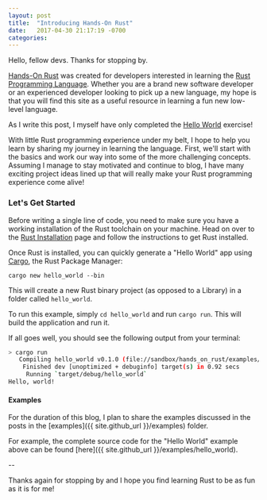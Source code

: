 ```yaml
---
layout: post
title:  "Introducing Hands-On Rust"
date:   2017-04-30 21:17:19 -0700
categories:
---
```

Hello, fellow devs. Thanks for stopping by.

[Hands-On Rust](handsonrust.com) was created for developers interested in learning the [Rust Programming Language](https://www.rust-lang.org/en-US/). Whether you are a brand new software developer or an experienced developer looking to pick up a new language, my hope is that you will find this site as a useful resource in learning a fun new low-level language.

As I write this post, I myself have only completed the [Hello World](http://rustbyexample.com/hello.html) exercise!

With little Rust programming experience under my belt, I hope to help you learn by sharing my journey in learning the language. First, we'll start with the basics and work our way into some of the more challenging concepts. Assuming I manage to stay motivated and continue to blog, I have many exciting project ideas lined up that will really make your Rust programming experience come alive!

### Let's Get Started
Before writing a single line of code, you need to make sure you have a working installation of the Rust toolchain on your machine. Head on over to the [Rust Installation](https://www.rust-lang.org/en-US/install.html) page and follow the instructions to get Rust installed.

Once Rust is installed, you can quickly generate a "Hello World" app using [Cargo](http://doc.crates.io), the Rust Package Manager:

```cargo new hello_world --bin```

This will create a new Rust binary project (as opposed to a Library) in a folder called `hello_world`.

To run this example, simply `cd hello_world` and run `cargo run`. This will build the application and run it.

If all goes well, you should see the following output from your terminal:

```bash
> cargo run
   Compiling hello_world v0.1.0 (file://sandbox/hands_on_rust/examples/hello_world)
    Finished dev [unoptimized + debuginfo] target(s) in 0.92 secs
     Running `target/debug/hello_world`
Hello, world!
```

#### Examples
For the duration of this blog, I plan to share the examples discussed in the posts in the [examples]({{ site.github_url }}/examples) folder.

For example, the complete source code for the "Hello World" example above can be found [here]({{ site.github_url }}/examples/hello_world).

--

Thanks again for stopping by and I hope you find learning Rust to be as fun as it is for me!
